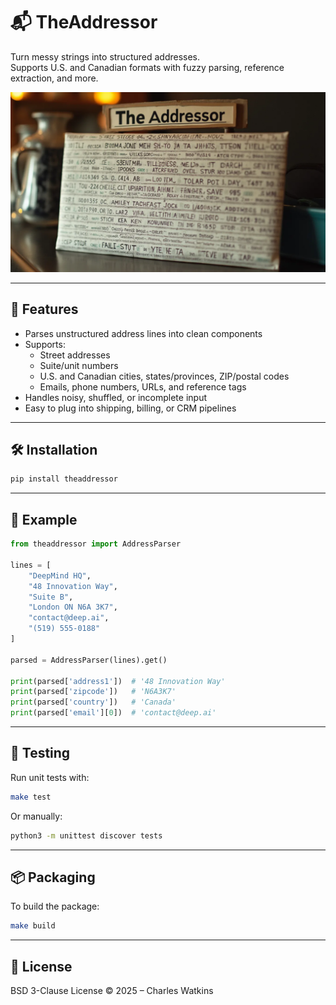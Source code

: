 # 📬 TheAddressor

Turn messy strings into structured addresses.  
Supports U.S. and Canadian formats with fuzzy parsing, reference extraction, and more.

![TheAddressor](assets/theaddressor.webp)

---

## 🚀 Features

- Parses unstructured address lines into clean components
- Supports:
  - Street addresses
  - Suite/unit numbers
  - U.S. and Canadian cities, states/provinces, ZIP/postal codes
  - Emails, phone numbers, URLs, and reference tags
- Handles noisy, shuffled, or incomplete input
- Easy to plug into shipping, billing, or CRM pipelines

---

## 🛠️ Installation

```bash
pip install theaddressor
```

---

## 🧠 Example

```python
from theaddressor import AddressParser

lines = [
    "DeepMind HQ",
    "48 Innovation Way",
    "Suite B",
    "London ON N6A 3K7",
    "contact@deep.ai",
    "(519) 555-0188"
]

parsed = AddressParser(lines).get()

print(parsed['address1'])  # '48 Innovation Way'
print(parsed['zipcode'])   # 'N6A3K7'
print(parsed['country'])   # 'Canada'
print(parsed['email'][0])  # 'contact@deep.ai'
```

---

## 🧪 Testing

Run unit tests with:

```bash
make test
```

Or manually:

```bash
python3 -m unittest discover tests
```

---

## 📦 Packaging

To build the package:

```bash
make build 
```

---

## 📄 License

BSD 3-Clause License © 2025 – Charles Watkins
